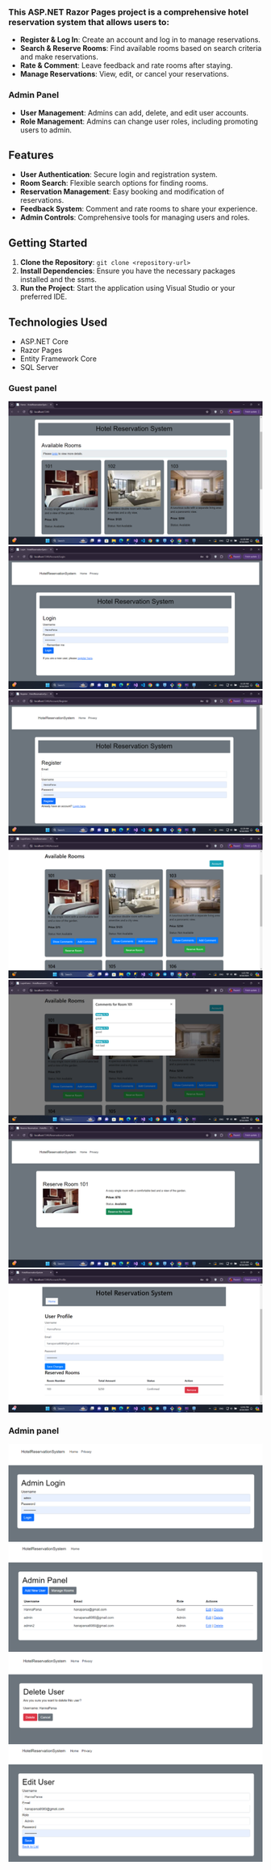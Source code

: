 
### This ASP.NET Razor Pages project is a comprehensive hotel reservation system that allows users to:
- **Register & Log In**: Create an account and log in to manage reservations.
- **Search & Reserve Rooms**: Find available rooms based on search criteria and make reservations.
- **Rate & Comment**: Leave feedback and rate rooms after staying.
- **Manage Reservations**: View, edit, or cancel your reservations.
### Admin Panel
- **User Management**: Admins can add, delete, and edit user accounts.
- **Role Management**: Admins can change user roles, including promoting users to admin.
## Features
- **User Authentication**: Secure login and registration system.
- **Room Search**: Flexible search options for finding rooms.
- **Reservation Management**: Easy booking and modification of reservations.
- **Feedback System**: Comment and rate rooms to share your experience.
- **Admin Controls**: Comprehensive tools for managing users and roles.
## Getting Started
1. **Clone the Repository**: `git clone <repository-url>`
2. **Install Dependencies**: Ensure you have the necessary packages installed and the ssms.
3. **Run the Project**: Start the application using Visual Studio or your preferred IDE.
## Technologies Used
- ASP.NET Core
- Razor Pages
- Entity Framework Core
- SQL Server
### Guest panel
![My Image](HotelReservationSystem/result/1.png)
![My Image](HotelReservationSystem/result/2.png)
![My Image](HotelReservationSystem/result/3.png)
![My Image](HotelReservationSystem/result/4.png)
![My Image](HotelReservationSystem/result/5.png)
![My Image](HotelReservationSystem/result/6.png)
![My Image](HotelReservationSystem/result/7.png)
### Admin panel
![My Image](HotelReservationSystem/result/8.png)
![My Image](HotelReservationSystem/result/9.png)
![My Image](HotelReservationSystem/result/10.png)
![My Image](HotelReservationSystem/result/11.png)
